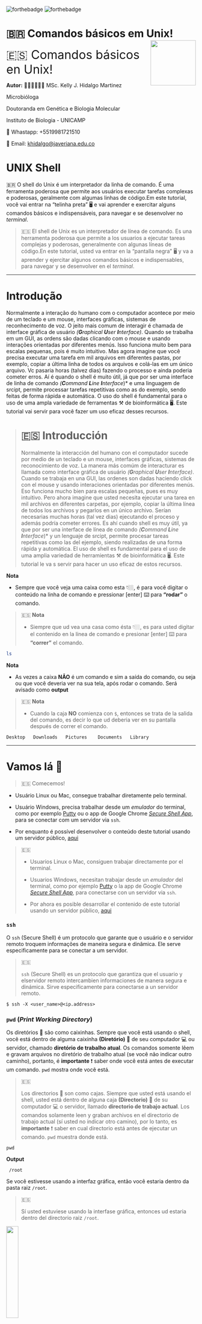 
<!-- README.md is generated from README.Rmd. Please edit that file -->
<!-- badges: start -->

![forthebadge](https://img.shields.io/badge/GEMM-Building-orange)
![forthebadge](https://forthebadge.com/images/badges/built-with-science.svg)
<!-- badges: end -->

# 🇧🇷 Comandos básicos em Unix! <img src="imgs/1.png" align="right" width = "120px"/>

<font size=6> 🇪🇸 Comandos básicos en Unix! </font>

**Autor:** 👩🏻‍💻👩🏻‍🔬 MSc. Kelly J. Hidalgo Martinez

Microbióloga

Doutoranda em Genética e Biologia Molecular

Instituto de Biologia - UNICAMP

📱 Whastapp: +5519981721510

📧 Email: <khidalgo@javeriana.edu.co>

# UNIX Shell

🇧🇷 O shell do Unix é um interpretador da linha de comando. É uma
ferramenta poderosa que permite aos usuários executar tarefas complexas
e poderosas, geralmente com algumas linhas de código.Em este tutorial,
você vai entrar na “telinha preta” 🖥 e vai aprender e exercitar alguns
comandos básicos e indispensáveis, para navegar e se desenvolver no
*terminal*.

> 🇪🇸 El shell de Unix es un interpretador de línea de comando. Es una
> herramenta poderosa que permite a los usuarios a ejecutar tareas
> complejas y poderosas, generalmente con algunas líneas de código.En
> este tutorial, usted va entrar en la “pantalla negra” 🖥 y va a
> aprender y ejercitar algunos comandos básicos e indispensables, para
> navegar y se desenvolver en el *terminal*.

------------------------------------------------------------------------

# Introdução

Normalmente a interação do humano com o computador acontece por meio de
um teclado e um mouse, interfaces gráficas, sistemas de reconhecimento
de voz. O jeito mais comum de interagir é chamada de interface gráfica
de usuário *(**G**raphical **U**ser **I**nterface)*. Quando se trabalha
em um GUI, as ordens são dadas clicando com o mouse e usando interações
orientadas por diferentes menús. Isso funciona muito bem para escalas
pequenas, pois é muito intuitivo. Mas agora imagine que você precisa
executar uma tarefa em mil arquivos em diferentes pastas, por exemplo,
copiar a última linha de todos os arquivos e colá-las em um único
arquivo. Vc pasaria horas (talvez dias) fazendo o processo e ainda
poderia cometer erros. Aí é quando o shell é muito útil, já que por ser
uma interface de linha de comando *(**C**ommand **L**ine
**I**nterface*)\* e uma linguagem de srcipt, permite processar tarefas
repetitivas como as do exemplo, sendo feitas de forma rápida e
automática. O uso do shell é fundamental para o uso de uma ampla
variedade de ferramentas ⚒ de bioinformática 🖥. Este tutorial vai servir
para você fazer um uso eficaz desses recursos.

> # 🇪🇸 Introducción
>
> Normalmente la interacción del humano con el computador sucede por
> medio de un teclado e un mouse, interfaces gráficas, sistemas de
> reconocimiento de voz. La manera más comúm de interacturar es llamada
> como interface gráfica de usuário *(**G**raphical **U**ser
> **I**nterface)*. Cuando se trabaja en una GUI, las ordenes son dadas
> haciendo click con el mouse y usando interaciones orientadas por
> diferentes menús. Eso funciona mucho bien para escalas pequeñas, pues
> es muy intuitivo. Pero ahora imagine que usted necesita ejecutar una
> tarea en mil archivos en diferentes carpetas, por ejemplo, copiar la
> última línea de todos los archivos y pegarlos en un único archivo.
> Serían necesarias muchas horas (tal vez dias) ejecutando el proceso y
> además podría cometer errores. Es ahí cuando shell es muy útil, ya que
> por ser una interface de línea de comando *(**C**ommand **L**ine
> **I**nterface*)\* y un lenguaje de srcipt, permite procesar tareas
> repetitivas como las del ejemplo, siendo realizadas de una forma
> rápida y automática. El uso de shell es fundamental para el uso de uma
> amplia variedad de herramientas ⚒ de bioinformática 🖥. Este tutorial
> le va s servir para hacer un uso eficaz de estos recursos.

**Nota**

-   Sempre que você veja uma caixa como esta 👇🏼, é para você digitar o
    conteúdo na linha de comando e pressionar \[enter\] ⌨️ para
    **“rodar”** o comando.

> 🇪🇸 **Nota**
>
> -   Siempre que ud vea una casa como ésta 👇🏼, es para usted digitar el
>     contenido en la línea de comando e presionar \[enter\] ⌨️ para
>     **“correr”** el comando.

``` bash
ls
```

**Nota**

-   As vezes a caixa **NÃO** é um comando e sim a saída do comando, ou
    seja ou que você deveria ver na sua tela, após rodar o comando. Será
    avisado como **output**

> 🇪🇸 **Nota**
>
> -   Cuando la caja **NO** comienza con `$`, entonces se trata de la
>     salida del comando, es decir lo que ud deberia ver en su pantalla
>     después de correr el comando.

    Desktop   Downloads   Pictures    Documents   Library

------------------------------------------------------------------------

# Vamos lá :beginner:

> 🇪🇸 Comecemos!

-   Usuário Linux ou Mac, consegue trabalhar diretamente pelo terminal.

-   Usuário Windows, precisa trabalhar desde um *emulador* do terminal,
    como por exemplo
    [Putty](https://www.chiark.greenend.org.uk/~sgtatham/putty/latest.html)
    ou o app de Google Chrome [*Secure Shell
    App*](https://chrome.google.com/webstore/detail/secure-shell-app/pnhechapfaindjhompbnflcldabbghjo?hl=pt-BR),
    para se conectar com um servidor via `ssh`.

-   Por enquanto é possível desenvolver o conteúdo deste tutorial usando
    um servidor público,
    [aqui](https://bellard.org/jslinux/vm.html?url=alpine-x86.cfg&mem=192)

> 🇪🇸
>
> -   Usuarios Linux o Mac, consiguen trabajar directamente por el
>     terminal.
>
> -   Usuarios Windows, necesitan trabajar desde un *emulador* del
>     terminal, como por ejemplo
>     [Putty](https://www.chiark.greenend.org.uk/~sgtatham/putty/latest.html)
>     o la app de Google Chrome [*Secure Shell
>     App*](https://chrome.google.com/webstore/detail/secure-shell-app/pnhechapfaindjhompbnflcldabbghjo?hl=pt-BR),
>     para conectarse con un servidor via `ssh`.
>
> -   Por ahora es posible desarrollar el contenido de este tutorial
>     usando un servidor público,
>     [aqui](https://bellard.org/jslinux/vm.html?url=alpine-x86.cfg&mem=192)

### `ssh`

O `ssh` (Secure Shell) é um protocolo que garante que o usuário e o
servidor remoto troquem informações de maneira segura e dinâmica. Ele
serve especificamente para se conectar a um servidor.

> 🇪🇸
>
> `ssh` (Secure Shell) es un protocolo que garantiza que el usuario y
> elservidor remoto intercambien informaciones de manera segura e
> dinámica. Sirve especificamente para conectarse a un servidor remoto.

    $ ssh -X <user_name>@<ip.address>

### `pwd` (*Print Working Directory*)

Os diretórios 📁 são como caixinhas. Sempre que você está usando o shell,
você está dentro de alguma caixinha **(Diretório)** 📁 de seu computador
💻 ou servidor, chamado **diretório de trabalho atual**. Os comandos
somente lêem e gravam arquivos no diretório de trabalho atual (se você
não indicar outro caminho), portanto, é **importante** :exclamation:
saber onde você está antes de executar um comando. `pwd` mostra onde
você está.

> 🇪🇸
>
> Los directorios 📁 son como cajas. Siempre que usted está usando el
> shell, usted está dentro de alguna caja **(Directorio)** 📁 de su
> computador 💻 o servidor, llamado **directorio de trabajo actual**. Los
> comandos solamente leen y graban archivos en el directorio de trabajo
> actual (sí usted no indicar otro camino), por lo tanto, es
> **importante** :exclamation: saber en cual directorio está antes de
> ejecutar un comando. `pwd` muestra donde está.

    pwd

**Output**

     /root

Se você estivesse usando a interfaz gráfica, então você estaria dentro
da pasta raiz `/root`.

> 🇪🇸
>
> Sí usted estuviese usando la interfase gráfica, entonces ud estaria
> dentro del directorio raiz `/root`.

<img src="imgs/folder.png" align="center" width = "25%"/>

Na figura se mostra graficamente o output do comando `pwd`.

> 🇪🇸 La figura muestra graficamente el output del comando `pwd`.

### Sintaxe dos comandos

`comando [opção] [arquivo]`

O comando é separado das opções (ou argumentos, flags) e do arquivo 📄
por um espaço. Os argumentos podem mudar o comportamento do comando. E o
arquivo 📄 fala pro comando sobre o que vai a operar (p.e. arquivos 📄 e
diretórios 📁). As vezes argumentos e o arquivo 📄 são chamados de
**parâmetros**. Um comando pode ter mais de um argumento e/ou arquivos 📄
e também poderia não ter nemhum dos dois. As opções usualmente tem um
traço e uma letra (p.e. `-h`) ou dois traços e uma palavra (p.e.
`--help`), **sem** espaço entre o(s) traço(s) e a letra/palavra. Vamos
ver com exemplos práticos.

**Importante:**:exclamation: a linguagem usada no UNIX é sensível a
letras maiúsculas e minúsculas (*case sensitive*), é um erro comúm.
**Fique atento sempre**:exclamation:

> 🇪🇸
>
> El comando es separado de las opciones (o argumentos, flags) e do
> archivo 📄 por un espacio. Los argumentos pueden mudar el
> comportamiento del comando. Y el archivo 📄 indica para el comando
> sobre lo que va a operar (p.e. archivos 📄 y directorios 📁). A veces
> los argumentos y el archivo 📄 son llamados de **parámetros**. Un
> comando puede tener más de un argumento y/o archivos 📄 y también
> podria no tener ninguno de los dos. Las opciones usualmente tienen un
> guión y una letra (p.e. `-h`) o dos guiones y una palabra (p.e.
> `--help`), **sin** espacio entre lo(s) guion(es) y la letra/palabra.
> Vamos a ver con ejemplos prácticos.
>
> **Importante:**:exclamation: el lenguaje usado en UNIX es sensible a
> letras mayúsculas e minúsculas (*case sensitive*), es un error común.
> **Siempre atento**:exclamation

### `ls` Listar

Com o comando `ls` você pode ver (listar) o que tem dentro do
**diretório atual de trabalho** 📁

> 🇪🇸
>
> Con el comando `ls` ud puede ver (listar) lo que hay dentro del
> **directorio actual de trabajo** 📁.

    ls 

**Output**

    bench.py    hello.c     hello.js    readme.txt

Se você estiver usando o servidor público que foi indicado, esse seria o
resultado. Dentro da pasta `/root` estão os arquivos
`bench.py hello.c hello.js readme.txt`.

> 🇪🇸
>
> Sí ud está usando el servidor público que fue indicado, ese sería el
> resultado. Dentro del directorio `/root` están los archivos
> `bench.py hello.c hello.js readme.txt`.

Graficamente:

<img src="imgs/folder2.png" align="center" width = "85%"/>

Vocẽ pode usar o **argumento** `-F` para indicar para o comando `ls` que
mostre o que é cada elemento (diretório ou arquivo). `/` significa que é
uma pasta 📁, o `*` qué um executável e se não tiver simbolo nenhum
significa é uma arquivo 📄.

O ***flag*** 🚩 `--help` 🆘 é bem importante:exclamation:, e ele pode ser
usado em **qualquer** comando. Ele mostra mais informação sobre o
comando, e como usar ele 🤙🏼. Explore o menu help.

> 🇪🇸
>
> Usted puede usar el **argumento** `-F` para indicar para el comando
> `ls` que muestre lo que es cada elemento (directorio o archivo). `/`
> significa que es un directorio 📁, el `*` significa que es un archivo
> ejecutable y sí no tiene ningún símbolosignifica que es un archivo 📄.
>
> El ***flag*** 🚩 `--help` 🆘 es bien importante:exclamation:, y puede
> ser usado en **cualquier** comando. El muestra más información sobre
> el comando, y como usarlo 🤙🏼. Explore o menú help

Outros **flags** 🚩 interessantes são: `ls -l`, que lista o conteúdo da
pasta 📁 com informações extras, como as permisões, o tamanho, a data 📅 e
hora 🕙 de criação, e o nome de cada um dos elementos. `ls -a` que lista
todos os arquivos incluídos os ocultos. `ls -t` lista os arquivos em
ordem cronolôgica.

> 🇪🇸
>
> Otros **flags** 🚩 interesantes son: `ls -l`, que lista el contenido de
> la carpeta 📁 con informaciones extras, como los permisos, el tamaño,
> la fecha 📅 y hora 🕙 de creación, y el nombre de cada uno de los
> elementos.`ls -a` que lista todos los archivos incluídos los ocultos.
> `ls -t` lista los archivos en orden cronológica.

    ls -l

**Output**

    -rw-r--r--    1 root     root           114 Jul  5  2020 bench.py
    -rw-r--r--    1 root     root            76 Jul  3  2020 hello.c
    -rw-r--r--    1 root     root            22 Jun 26  2020 hello.js
    -rw-r--r--    1 root     root           151 Jul  5  2020 readme.txt

**Permissões** As permissões se devem entender assim: d = diretório rwx
= *read, write* e *execute* Se deve ler de três em três caracteres.
Assim, no nosso exemplo acima, nenhum dos elementos são diretorios
porque não iniciam com a letra d. A primeira tripleta tem as letras r e
w, ou seja o usuário pode ler e escrever esses elementos. A segunda tem
somente a letra r, ou seja o grupo (podem ser criados grupos de
usuários) só pode ler esses arquivos. Por último, a última tripleta,
também só tem a letra r, ou seja **todos** os usuários só podem ler os
elementos listados.

> 🇪🇸
>
> Los permisos se deben entender así: d = Directorio rwx = *read, write*
> y *execute* Se deben leer de tres en tres caracteres. Así, en nuestro
> ejemplo de arriba, ninguno de los elementos son directorios porque no
> inician con la letra d. La primera tripleta tiene las letras r e w, o
> sea el usuario puede leer y escribir esos elementos. La segunda tiene
> solamente la letra r, o sea el grupo (pueden ser creados grupos de
> usuarios) solo pueden leer esos archivos. Por último, la última
> tripleta, también solo tiene a letra r, o sea **todos** los usuarios
> solo pueden leer los elementos listados.

### `mkdir` Make Dir

Você já aprendeu a explorar pastas 📁 e arquivos 📄, agora vai aprender
como se criam eles. O comando `mkdir` serve para criar pastas 📁. Vamos
criar várias 📁📁

> 🇪🇸
>
> Usted ya aprendió a explorar carpetas 📁 y archivos 📄, ahora va a
> aprender como se crean. El comando `mkdir` sirve para crear carpetas
> 📁. Vamos a crear varias 📁📁

    # Cria uma pasta chamada dados
    mkdir dados
    # Cria uma pasta chamada analises
    mkdir analises tutorial
    # Lista o conteúdo 
    ls -F

**Output**

    analises/   bench.py    dados/      hello.c     hello.js    readme.txt  tutorial/

Perceba que: 1) pode criar mais de uma pasta por linha de comando e 2)
pode diferenciar o que é arquivo de pasta, pois as pastas estão de color
azul e com uma `/` no final.

> 🇪🇸
>
> Note que: 1) puede crear más de una carpeta por línea de comando y 2)
> puede diferenciar los archivos de los directorios, pues éstos están de
> color azul y con una `/` al final.

Usando o comando `tree` você pode ver “graficamente” a organização dos
diretórios e arquivos dentro do diretório atual.

> 🇪🇸
>
> Usando el comando `tree` puede ver “graficamente” la organización de
> los directorios y archivos dentro del directorio actual.

<img src= "imgs/tree.png" align="center" width= "70%"/>

Igual a:

<img src="imgs/folder3.png" align="center" width="75%"/>

#### *Tips*

-   Não 🚫 use espaços nos nomes de suas 📁 ou arquivos 📄 (p.e. ~~coleta
    2020~~). Sempre separe as palavras com `-`, `_` ou com maiúsculas
    (p.e. `coleta_2020`, `coleta-2020` ou `coletaMaio` 👍🏼)
-   Não 🚫 comece nomes com `-`
-   Dê para seus elementos nomes facíes de lembrar e esrcever e que
    desrcevam o que contém.
-   Não use caracteres espaciais :face\_with\_symbols\_on\_mouth:

> 🇪🇸
>
> -   No 🚫 use espacios en los nombres de sus carpetas 📁 o archivos 📄
>     (p.e. ~~coleta 2020~~). Siempre separe las palabras con `-`, `_` o
>     con mayúsculas (p.e. `coleta_2020`, `coleta-2020` o `coletaMaio`
>     👍🏼)
>
> -   No 🚫 comience nombres con `-`
>
> -   Assigne para sus elementos nombres fáciles de recordar y esrcibir
>     y que desrciban lo que contienen.
>
> -   Não use caracteres espaciais :face\_with\_symbols\_on\_mouth:

### `cd` Change Directory

O comando `cd` serve para trocar de **diretório atual de trabalho** 📁.
Vai no diretório `dados/` &gt; 🇪🇸 &gt; &gt; El comando ‘cd’ sirve para
cambiar de **directorio actual de trabajo** 📁. Vaya al directorio
`dados/`

    cd dados/

Confirme onde você está com o comando `pwd`

Para voltar ao diretório anterior…

> 🇪🇸
>
> Condirme donde está con el comando `pwd`
>
> Para volver al directorio anterior

    cd ..

O `..` significa diretório que contém o diretório atual (um diretório
para cima). Confere com:

> 🇪🇸
>
> El `..` significa: directorio que contiene el directorio actual (o sea
> un directorio arriba). Confirme con:

    pwd

**Output**

    /root/dados/

Agora entre na pasta 📁 `analises/` e crie outra 📁 chamada `coleta_2020`,
confira com `ls`

> 🇪🇸
>
> Ahora entre en la carpeta 📁 `analises/` e crie otra 📁 llamada
> `coleta_2020`, confirme con `ls`

    ## Troque de pasta
    cd analises/
    ## Crie a nova pasta
    mkdir coleta_2020
    ## Confira
    ls

**Output**

    coleta_2020/

<img src="imgs/coleta.png" align="center" width="50%" />

Agora entre na pasta que acabou de criar usando o comando `cd` e
verifique onde você está com `pwd`, depois volte para sua pasta base
`root/` 📁 e verifique novamente.

Ao finalizar esses comandos todos você deve obter uma organização de
pastas assim:

> 🇪🇸
>
> Ahora entre a la carpeta que acabó de crear usando el comando `cd` e
> verifique donde está con `pwd`, después regrese para el directorio
> base `root/` 📁 y verifique nuevamente.
>
> Al finalizar esos comandos ud deberá obtener una organización de
> carpetas así:

<img src="imgs/tree2.png" align="center" width="50%" />

Por último volte para `/root/analises/coleta_2020` usando `cd` em uma
linha só. Confirme con `pwd`. Volte novamente para pasta raiz em uma
linha de comando só. **Dica**, lembre que `..` significa o diretório de
cima.

> 🇪🇸
>
> Por último vuelva a la carpeta `root/analises/coleta_2020` usando `cd`
> en una línea de comando solamente. Confirme con `pwd`. Vuelva
> nuevamente para la carpeta raíz también con solo una línea de comando.
> **Pista**, recuerde que `..` significa directorio de arriba.

#### *Dica* ️

Você pode usar a tecla Tab :keyboard: para autocompletar as palavras.
Assim, economiza tempo ⏳, e evita erros de esrcita, porque o sistema 💻
só vai completar nomes que existam no 📁 **diretório atual de trabalho**.
Só tem que esrcever as primeiras letras da palavra, p.e col:

> 🇪🇸
>
> Usted puede usar la tecla Tab :keyboard: para autocompletar las
> palabras. Así, economiza tiempo ⏳, y evita errores de digitación ,
> porque el sistema solo va a completar los nombres que existan en el
> **directorio actual de trabajo**.
>
> Solo tiene que esrcibir las primeras letras de la palabra. p.e. col:

    ## Troque de pasta
    cd analises/col

Oprima :keyboard: \[Tab\]. Automaticamente se não existir nemhum outro
elemento que comece por “col”, vai ser completada a palavra
coleta\_2020.

> 🇪🇸
>
> Oprima :keyboard: \[Tab\]. Automáticamente se no existe ningún otro
> elemento que comience por “col”, la palabra coleta\_2020 va a ser
> autocompletada.

**Output**

``` coffeesrcipt=
cd analises/coleta_2020
```

Se existir outro elemento que comece com “col” (p.e. coleta\_2020,
coleta\_2019), você pode oprimir duas vezes Tab :keyboard: e o sistema 💻
vai mostrar as palavras com aquele começo.

> 🇪🇸
>
> Sí por alguna razón existe otro elemento que también comience com
> “col”, oprima dos vezes Tab “keyboard: e el sistema va a mostrar las
> opciones de palabras que inicien con”col".

    ## Estando em analises/ crie uma pasta chamada coleta_2019
     mkdir coleta_2019

Agora, você quer entrar nessa pasta nova. Use o comando `cd` para trocar
de pasta e use \[Tab\] \[Tab\] para o sistema te mostrar as opções com o
começo “col”.

> 🇪🇸
>
> Ahora, usted quiere entrar en esa pasta nueva. Use el comando `cd`
> para cambiar de carpeta y use \[Tab\] \[Tab\] para que el sistema
> muestre las opciones con cominzo “col”.

    cd col

\[Tab\] \[Tab\]

<img src="imgs/tabtab.png" align="center" width="50%" />

### `nano` (editor de texto)

**Sintaxe** `nano <nome_do_arquivo>`

Agora você vai criar um arquivo 📄 `test.txt` dentro da pasta 📁
`tutorial/`.

> 🇪🇸
>
> Ahora ud va a crear un archivo 📄 `test.txt` dentro de la carpeta 📁
> `tutorial/`

    ## Troque de pasta
    cd tutorial/
    ## Abra o editor de texto nano 
    nano test.txt

Quando abrir o editor de texto, escreva: “Este é um teste” e feche o
arquivo com \[Ctrl + o\] para gravar. Na linha branca embaixo o editor
de texto perguntará se quer manter o nome que você deu no começo
`test.txt`. \[Enter\] para confirmar. \[Ctrl + x\] para sair. Confira
que o arquivo foi criado com o comando `ls`.

Se vc quiser entrar de novo no arquivo e modificá-lo deve usar de novo o
comando `nano test.txt`.

> 🇪🇸
>
> Cuando abrir el editor de texto, escriba: “Este es un test” y cierre
> el archivo con \[Ctrl + o\] para salvar. En la línea blanca abajo, el
> editor de texto preguntará sí quiere mantener el nombre que le dio al
> comienzo `test.txt`. \[Enter\] para confirmar. \[Ctrl + x\] para
> salir. confirme que el archivo fue creado con el comando `ls`.
>
> Sí ud quiere entrar de nuevo al arquivo y modificarlo, deve usar el de
> nuevo el comando `nano test.txt`.

### `mv` move

O comando `mv` serve para mover arquivos 📄 de uma pasta 📁 a outra 📁.
Além este comando também pode ser usado para mudar os nomes dos
elementos. Para mover um arquivo de uma pasta 📁 a outra 📁 a **sintaxe**
do comando é: `mv arquivo.txt novapasta/`. Em nosso exemplo:

> 🇪🇸
>
> El comando `mv` sirve para mover Archivos 📄 de una carpeta 📁 a otra 📁.
> Además este comando también puede ser usado para cambiar los nombres
> de los elementos. Para mover un archivo de una carpeta 📁 a otra 📁 la
> **sintaxis** del comando es: `mv arquivo.txt novapasta/`. En nuestro
> ejemplo:

    mv test.txt ../dados/
    ## Confira
    ls ../dados/

Usou `../`, porque você estava dentro da pasta 📁`/root/tutorial/` e
precisava voltar para 📁 `/root/` (📁 pasta acima da `tutorial/`) para
continuar o caminho para 📁 `dados/`.

Agora use o comando `mv` para trocar o nome do arquivo 📄 `test.txt` por
`prova.txt`. **Sintaxe** `mv nomedoarquivo.txt novonomedoarquivo.txt`

> 🇪🇸
>
> Ud usó `../`, porque ud estaba dentro de la carpta 📁 `/root/tutorial/`
> y necesitaba volver para 📁 `/root/` (📁 carpta arriba de `tutorial/`)
> para continuar el camino para 📁 `dados/`.
>
> Ahora use el comando `mv` para cambiar el nombre del archivo 📄
> `test.txt` por `prova.txt`. **Sintaxis**
> `mv nomedoarquivo.txt novonomedoarquivo.txt`

    ## Troque de pasta
    cd ../dados/
    ## Confira
    ls

**Output**

    test.txt

    ## Mude o nome do arquivo
    mv test.txt prova.txt
    ## Confira
    ls

**Output**

    prova.txt

### `cp` copy

O comando `cp` é similar ao `mv`, mas ele cópia o arquivo 📄 ao invés de
mover ele. Agora vai copiar o arquivo `/root/dados/prova.txt` na pasta
`/root/análises/`. **ATENCÃO:exclamation:! Vai fazer isso desde sua** 📁
**inicial** `/root/`.

> 🇪🇸
>
> El comando `cp` es similar a `mv`, pero él copia el archivo 📄 en vez
> de moverlo. Ahora copie el archivo `/root/dados/prova.txt` en la
> carpeta `/root/análises/`. **ATENCIÓN:exclamation:! Haga eso desde el
> directorio inicial** `/root/`.

**Sintaxe**
`cp diretorio/nomedoarquivo.txt novodiretorio/nomedoarquivo.txt`

    ## Onde estou?
    pwd

**Output**

    /root/dados/

Não esqueça o **tip** 💁🏻‍♀️ de usar \[Tab\]

> 🇪🇸
>
> No olvide del **tip** 💁🏻‍♀ de usar \[Tab\]

    ## Cópiar o arquivo
    cp dados/prova.txt análises/
    ##Confira
    ls dados/

**Output**

    prova.txt

    ## Listar
    ls análises/

**Output**

    coleta_2019   coleta_2020   prova.txt

Você pode usar o comando `cp` para copiar vários arquivos 📄📄 em uma
linha de comando só.

> 🇪🇸
>
> Ud puede usar el comando `cp` para copiar varios archivos 📄📄 en una
> línera de comando solamente.

**Sintaxe** `cp arquivo1.txt arquivo2.txt arquivo3.txt pasta/`

### `rm` remove

Com o comando `rm` você pode remover arquivos 📄 e/ou pastas📁.
**CUIDADO!!**:exclamation: **PRECAUÇÃO**:exclamation: este comando não
tem volta atrás, uma vez você oprima \[enter\] não tem como recuperar o
arquivo 📄 ou pasta 📁, então revise e pense bem antes de rodar este
comando. &gt; 🇪🇸 &gt; &gt; Con o comando `rm` ud puede remover archivos
📄 y/o carpetas 📁. **CUIDADO**:exclamation: **PRECAUCIÓN**:exclamataion:
este comando no tiene reversa, una vez ud oprima \[enter\] no hay como
recuperar el archivo 📄 ou carpeta 📁, entonces revise y piense bien antes
de rodar este comando.

**Sintaxe**

`rm diretorio/nomedoarquivo.txt`

Você vai deletar o arquivo `prova.txt` da pasta 📁 `/root/dados`. Se
precisar, use o comando `pwd` para conferir em que pasta você está.

> 🇪🇸
>
> Ud va a remover el archivo `prova.txt` de la carpeta 📁 `/root/dados`.
> Sí necesita, use el comando `pwd` para confirmar en que directorio
> está.

    ## Remover desde /root/
    rm dados/prova.txt
    ## Confira
    ls

**Output**

Para eliminar uma pasta 📁 você precisa do **flag** 🚩`-r`. Elimine a
pasta 📁 `dados/`

    ## Remover a pasta
    rm -r dados/

### Outros comandos

Para os seguintes comandos vamos criar dois novos arquivos de texto 📄📄
chamados `bssA_1.txt` e `bssA_2.txt`, em cada um vamos a colar uma
sequência do gene *bssA* que codifica para a enzima *Benzylsuccinate
synthase*.

> 🇪🇸
>
> Para los siguientes comando vamos a crear dos nuevos archivos de texto
> llamados `bssA_1.txt` y `bssA_2.txt`, en cada uno vamos a pegar una
> secuencia del gen *bssA* que codifica para la enzima *Benzylsuccinate
> synthase*.

    ## Trocar de pasta
    cd tutorial/
    ##Abrir o editor de texto nano
    nano bssA_1.txt

Copie a sequência
[aqui](https://www.ncbi.nlm.nih.gov/nuccore/MW762608.1?report=fasta).
**Atenção:** O comando de teclas :keyboard: \[Ctrl + V\] não funciona no
terminal de Linux. Use \[Ctrl + Shift + V\]. Se voce estiver no servidor
público, use o click direito do mouse na caixinha abaixo da tela preta,
onde fala: *Paste Here*, para copiar o texto.

Salve e feche o editor. Se quiser pude conferir que o arquivo foi criado
com o comando `ls`, e entrando no arquivo com o comando `nano` e o nome
do arquivo.

> 🇪🇸
>
> Copie la secuencia desde
> [aqui](https://www.ncbi.nlm.nih.gov/nuccore/MW762608.1?report=fasta).
>
> **Atención:** El comando de teclas :keyboard: \[Ctrl + V\] no funciona
> en el terminal de Linux. Use \[Ctrl + Shift + V\]. Sí usted está desde
> el servidor público, use el click derecho del mouse en la cajita abajo
> de la pantalla negra, donde dice: *Paste Here*, para copiar el texto.
>
> Salve y cierre el editor. Sí quiere, puede confirmar que el archivo
> fue creado con el comando `ls`, y entrando en el archivo con el
> comando `nano` e el nombre del archivo.

    ## Abrir o editor de texto nano
    nano bssA_1.txt

Repita o processo para criar o arquivo `bssA_2.txt` copiando esta
[sequência](https://www.ncbi.nlm.nih.gov/nuccore/FJ810633.1?report=fasta)

> 🇪🇸
>
> Repita el proceso para crear el archivo `bssA_2.txt` copiando ésta
> [secuencia](https://www.ncbi.nlm.nih.gov/nuccore/FJ810633.1?report=fasta).

### `less`

Este comando serve para imprimir na tela o conteúdo de um arquivo 📄 que
cabe em uma tela só. Para sair digite `q`

> 🇪🇸
>
> Este comando serve para imprimir en la pantalla el contenido de un
> archivo. Para salir digite `q`

    less bssA_1.txt

Para sair \[Ctrl + c\]

### `head`

Mostra as primeiras 10 linhas do arquivo

    head bssA_2.txt

### `tail`

Mostra as últimas 10 linhas do arquivo

    tail bssA_2.txt

Se você quiser aumentar o número de linhas que esses dois últimos
comandos mostram você pode adicionar um argumento com o número de linhas
que quer imprimir na tela.

> 🇪🇸
>
> Sí ud quiere, puede aumentar el número de líneas que esos dos últimos
> comandos muestran, adicionado un argumento con el número de líneas que
> desee imprimir en la pantalla.

    ## Últimas 12 linhas
    tail -12 bssA_1.txt
    ## Primeiras 13 linhas
    head -13 bssA_2.txt

### `cat` concatenate

Este comando serve para juntar dos 📄 📄 arquivos num só. Muito útil para
juntar arquivos 📄 `.fasta` com sequencias.

> 🇪🇸
>
> Este comando sirve para juntar dos archivos en uno. Es muy útil para
> juntar archivos tipo `.fasta` con secuencias.

    ## Concatenar
    cat bssA_1.txt bssA_2.txt > bssA_all.txt
    ## Confira
    ls

No exemplo anterior, foram concatenados os arquivos `bssA_1.txt` e
`bssA_2.txt` dentro do arquivo `bssA_all.txt`.

> 🇪🇸
>
> En el ejemplo anterior, fueran concatenados los archivos `bssA_1.txt`
> y `bssA_2.txt` dentro del archivo `bss_all.txt`.

### `wc` Word count

Este comando serve para contar as linhas, palavras ou caracteres dos
arquivos 📄.

> 🇪🇸
>
> Este comando sirve para contar las líneas, palabras o caracteres de
> los archivos.

    ## Contar linhas, palavras e caracteres
    wc bssA_1.txt

**Output**

    28        36      1907 bssA_1.txt

Então, o arquivo 📄 `bssA_1.txt` tem 28 linhas, 36 palavras e 1907
caracteres.

### `grep`

Com o `grep` você pode procurar um padrão dentro de um arquivo 📄. Por
exemplo num arquivo 📄 de sequencias `.fasta` cada sequencia começa com o
simbolo `>` ou poderia procurar uma sequência de nucleótideos especifica
(p.e. ATCTTGCA).

> 🇪🇸
>
> Com o `grep` ud puede buscar un patrón dentro de un archivo. Por
> ejemplo en un archivo de secuencias `.fasta` cada secuencia comienza
> con el simbolo `>` o podria buscar una secuencia de nucleótidos
> específica (p.e. ATCTTGCA)

    grep -c '>' bssA_2.txt

    grep -c 'CGA' bssA_1.txt

o flag `-c` é para que o comando só mostre o número de linhas que fazem
*match* com o que está sendo procurado.

O `grep` tem vários flags diferentes, lembre-se que pode conhecer todos
eles digitando `grep --help` para entrar no menu de ajuda do comando.

> 🇪🇸
>
> El *flag* `-c` es para que el comando solo muestre el número de líneas
> que hacen *match* con lo que está siendo procurado.
>
> El comando `grep` tiene varios *flags* diferentes, recuerde que puede
> conocer todos ellos digitando `grep --help` para entrar en el menú de
> ayuda del comando.

### `find`

Com o comando `find` você pode procurar arquivos 📄 com uma palavra
chave.

> 🇪🇸
>
> Con el comando `find` ud puede buscar archivos con una palabra clave.

    ## Procurar
    find . -name '*.txt'

Leia o comando assim: procurar no **diretório atual de trabalho** (`.`)
📁 qualquer arquivo 📄 que termine com `.txt`. O simbolo `*` significa
qualquer caracter. Se você escrever `bss*`, o sistema vai entender que
você está interessado em qualquer elemento que comece com “bss”.

> 🇪🇸
>
> Lea el comando así: buscar en el \``directorio actual de trabajo`
> cualquier archivo que termine con `*.txt`. El simbolo `*` significa
> cualquier caracter. Sí ud escribe \`bss\*, el sistema va a entender
> que ud está interesado en cualquier elemente que comience con “bss”.

**Output**

    ./bssA_1.txt
    ./bssA_2.txt
    ./bssA_all.txt

Você poderia procurar a palavra em qualquer pasta 📁 do pc modificando o
comando. Procure todos os arquivos terminados em ‘.py’ na pasta raíz
`/root/`.

    ## Procurar
    find ../ -name "*.py"

**Output**

    ../bench.py

Outros exemplos:

    find ../dados/ -name 'prova*' #procura arquivos que começam com prova dentro da pasta /root/dados/
    find ../dados/ -iname 'prova*' #igual mas ignora se é mauscúlas ou minuscúlas.

### `wget`

O comando `wget` serve para fazer *download* de arquivos 📄 na web e
armazenar no 📁 **diretório atual de trabalho**, muito útil para
descarregar bases de dados.

> 🇪🇸
>
> El comando `wget` sirve para hacer *download* de archivos en la web y
> almacenarlos en el **directorio actual de trabajo**, es muy útil para
> descargar bases de datos.

**Sintaxe**

    wget https://enderecoweb.com

### `gzip`

Este comando é para compactar e descompactar arquivos 📄.

    ## Comprimir
    gzip tutorial/*

Assim, o `gzip` compactou todos os arquivos que estão dentro de
`tutorial/`. Use o comando `ls` para observar a nova extensão dos
arquivos.

> 🇪🇸
>
> Así, el comando `gzip` compactó todos los archivos que están dentro de
> la carpeta `tutorial/`. Use el comando `ls` para observar la nueva
> extensión de los archivos.

Para descompactar o comando é:

    ## Descomprimir
    gzip -d tutorial/bssA_all.txt.gz

### Comandos útiis de Linux

    df    # Mostra o espaço em disco
    free -g     # info da memória
    uname -a    # Mostra a informação da máquina
    du -sh    # mostra o espaço usado em disco
    du sh *     # mostra o espaço usado em disco por arquivos e/ou diretórios 
    du -s * | sort -nr    # Mostra o espaço usado em disco por arquivos e/ou dirétorios ordenados por tamanho
    top     # Mostra o top de consumidores de memoria e CPU 
    who     # Mostra quem está logado no sistema
    ps    # Mostra os processos rodando pelo usuário
    ps -e     # Mostra todos os processos rodando no sistema
    ps -o %t -p <pid>     # Mostra quanto tempo leva rodando um determinado proceso (pid)
    kill <pid>    # Mata o processo
    paste <arquivo1> <arquivo2> > <arquivo.saida>     # Junta linhas de arquivos e separa por tabs (muito últi para tabelas)
    cmp <arquivo1> <arquivo2>     # Mostra em que os dois arquivos são idénticos
    diff <arquivo1> <arquivo2>    # Mostra as diferenças entre os dois arquivos
    csplit -f out fasta_batch "%^>%" "/^>/" "{*}"     # Divide um arquivo fasta em varios arquivos a cada '>' (cada nova sequência)

    sort -k 2,2 -k 3,3n arquivo.in > arquivo.out    # ordena a tabela, a coluna 2 alfabeticamente e a coluna 3 numericamente, -k para coluna, -n para numerico
    join -1 1 -2 1 <tabala1> <tabela2>    # Junta duas tabelas baseado nos números especificados das colunas. Da tabela1 a coluna 1 e da tabela 2 a coluna2. Se asume que as tabelas estão ordenadas.

### `screen`

O screen è uma aplicação desenvolvida para Linux, que tem como objetivo
a multiplexação de terminais. Ou seja, ele divide o terminal físico em
várias sessões virtuais. Funciona assim, se você trabalhar em uma sessão
do terminal enquanto usa o `screen`, quando vc deligar o seu computador,
a sessão ficará rodando e você poderá voltar acessar a ela.

> 🇪🇸
>
> Screen es una aplicación desarrollada para Linx, que tiene como
> objetivo la multiplexación de temrinales. O sea, él divide el temrinal
> físico en varias sesiones virtuales. Funciona así, sí ud está
> trabajando en una sesión del terminal, usando screen, cuando apague su
> computador, la sesión continuará corriendo los procesos y ud podrá
> volver a acceder a ella.

Para iniciar uma nova sessão de screen, é só digitar na linha de comando
`screen`. Aparecerá um texto na tela, pode apertar \[enter\]. Desse
jeito o sistema criará uma nova sessão virtual e o nome dessa sessão
será asignado pelo sistema. No entanto, se você quiser pode dar o nome
na sessão então deve começar com o seguiente comando:

> 🇪🇸
>
> Para iniciar una nueva sesión de screen, es solo digitar en la línea
> de comando `screen`. Aparecerá un texto en la pantalla, puede apretar
> \[enter\]. De esa manera el sistema criará una neuva sesión virtual e
> el nombre de esa sesión será asignado por el sistema. Sin embargo, sí
> ud quiere puede darle un nombre a la sesión, para eso es necesario
> comenzar con el siguiente comando:

    screen -S mysesson

Para sair da sessão mantenha apertado \[Ctrl\], emseguida aperte \[a\]
seguido de \[d\]. Para voltar na sessão use os seguintes comandos:

    screen -ls # lista as sessões ativas
    screen -r nomedasessão # entra na sessão desejada

Para eliminar a sessão aperte \[Ctrl + d\]

### Scripts simples de uma linha de comando

Para renomear muitos arquivos *.old a *.new. PAra testar primeito,
susbtituia `do mv` por `do echo mv`.

    for i in *.input; do mv $i ${i/\.old/\.new}; done
    for i in *\ *; do mv "$i" "${i// /_}"; done # Substitui espaços em nomes de arquivos por underscores

### `scp` Secure Copy Between Machines

`scp` é um comando que serve para copiar elementos entre o servidor e
seu computador e viceversa.

**Sintaxe** `scp source target`

Então, vamos supor que você quer copiar um arquivo que está no servidor
para seu computador:

    scp user@ip.adress:caminho/ao/arquivo.txt caminho/no/seu/pc

E se fosse ao contrário:

    scp caminho/no/seu/pc/arquivo.txt user@ip.adress:caminho/onde/quer/copiar/no/servidor/

Se você quer copiar um diretório completo basta colocar o *flag* `-r`
após `scp`

### Compressão e descompressão de arquivos

Além de `gzip`, existem outros tipos de compressão de arquivos, tais
como `.tar` e `.zip`.

**Compressão**

    tar -cvf arquivo.tar meudiretorio/ #comprime meudiretorio, e o nome do arquivo comprimido será arquivo.tar
    zip -r meudiretorio.zip meudiretorio/ #comprime o diretório meudiretorio/ em um arquivo chamado meudiretorio.zip

**Visualizar**

    tar -tvf arquivo.tar

**Extrair**

    tar -xvf arquivo.tar
    unzip meudiretorio.zip

**FIM**
